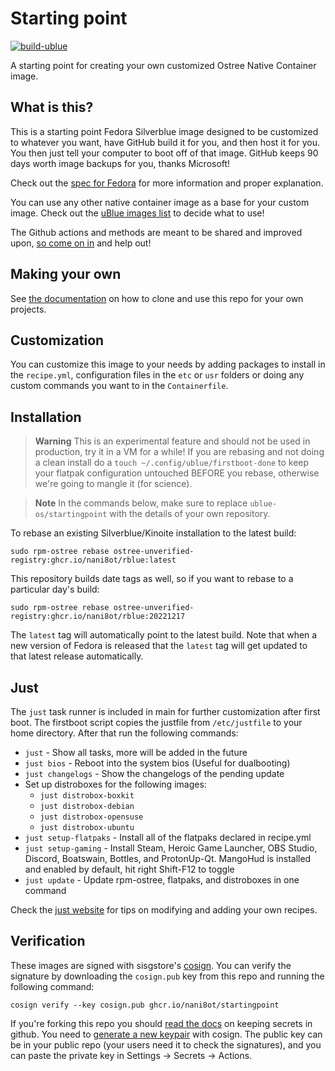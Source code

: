# Starting point

[![build-ublue](https://github.com/ublue-os/startingpoint/actions/workflows/build.yml/badge.svg)](https://github.com/ublue-os/startingpoint/actions/workflows/build.yml)

A starting point for creating your own customized Ostree Native Container image.

## What is this?

This is a starting point Fedora Silverblue image designed to be customized to whatever you want, have GitHub build it for you, and then host it for you. You then just tell your computer to boot off of that image. GitHub keeps 90 days worth image backups for you, thanks Microsoft!

Check out the [spec for Fedora](https://fedoraproject.org/wiki/Changes/OstreeNativeContainerStable) for more information and proper explanation.

You can use any other native container image as a base for your custom image. Check out the [uBlue images list](https://ublue.it/images/) to decide what to use!

The Github actions and methods are meant to be shared and improved upon, [so come on in](https://github.com/orgs/ublue-os/discussions) and help out!

## Making your own

See [the documentation](https://ublue.it/making-your-own/) on how to clone and use this repo for your own projects.

## Customization

You can customize this image to your needs by adding packages to install in the `recipe.yml`, configuration files in the `etc` or `usr` folders or doing any custom commands you want to in the `Containerfile`.

## Installation

> **Warning**
> This is an experimental feature and should not be used in production, try it in a VM for a while! If you are rebasing and not doing a clean install do a `touch ~/.config/ublue/firstboot-done` to keep your flatpak configuration untouched BEFORE you rebase, otherwise we're going to mangle it (for science).

> **Note**
> In the commands below, make sure to replace `ublue-os/startingpoint` with the details of your own repository.

To rebase an existing Silverblue/Kinoite installation to the latest build:

```
sudo rpm-ostree rebase ostree-unverified-registry:ghcr.io/nani8ot/rblue:latest
```

This repository builds date tags as well, so if you want to rebase to a particular day's build:

```
sudo rpm-ostree rebase ostree-unverified-registry:ghcr.io/nani8ot/rblue:20221217
```

The `latest` tag will automatically point to the latest build. Note that when a new version of Fedora is released that the `latest` tag will get updated to that latest release automatically.

## Just

The `just` task runner is included in main for further customization after first boot.
The firstboot script copies the justfile from `/etc/justfile` to your home directory.
After that run the following commands:

- `just` - Show all tasks, more will be added in the future
- `just bios` - Reboot into the system bios (Useful for dualbooting)
- `just changelogs` - Show the changelogs of the pending update
- Set up distroboxes for the following images:
  - `just distrobox-boxkit`
  - `just distrobox-debian`
  - `just distrobox-opensuse`
  - `just distrobox-ubuntu`
- `just setup-flatpaks` - Install all of the flatpaks declared in recipe.yml
- `just setup-gaming` - Install Steam, Heroic Game Launcher, OBS Studio, Discord, Boatswain, Bottles, and ProtonUp-Qt. MangoHud is installed and enabled by default, hit right Shift-F12 to toggle
- `just update` - Update rpm-ostree, flatpaks, and distroboxes in one command

Check the [just website](https://just.systems) for tips on modifying and adding your own recipes.

## Verification

These images are signed with sisgstore's [cosign](https://docs.sigstore.dev/cosign/overview/). You can verify the signature by downloading the `cosign.pub` key from this repo and running the following command:

    cosign verify --key cosign.pub ghcr.io/nani8ot/startingpoint

If you're forking this repo you should [read the docs](https://docs.github.com/en/actions/security-guides/encrypted-secrets) on keeping secrets in github. You need to [generate a new keypair](https://docs.sigstore.dev/cosign/overview/) with cosign. The public key can be in your public repo (your users need it to check the signatures), and you can paste the private key in Settings -> Secrets -> Actions.

